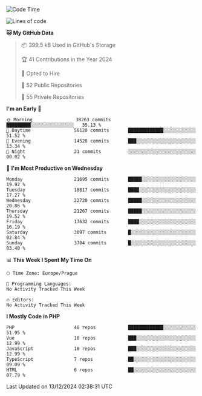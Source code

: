 <!--START_SECTION:waka-->
![Code Time](http://img.shields.io/badge/Code%20Time-1%2C583%20hrs%2058%20mins-blue)

![Lines of code](https://img.shields.io/badge/From%20Hello%20World%20I%27ve%20Written-33.8%20million%20lines%20of%20code-blue)

**🐱 My GitHub Data** 

> 📦 399.5 kB Used in GitHub's Storage 
 > 
> 🏆 41 Contributions in the Year 2024
 > 
> 💼 Opted to Hire
 > 
> 📜 52 Public Repositories 
 > 
> 🔑 55 Private Repositories 
 > 
**I'm an Early 🐤** 

```text
🌞 Morning                38263 commits       █████████░░░░░░░░░░░░░░░░   35.13 % 
🌆 Daytime                56120 commits       █████████████░░░░░░░░░░░░   51.52 % 
🌃 Evening                14528 commits       ███░░░░░░░░░░░░░░░░░░░░░░   13.34 % 
🌙 Night                  21 commits          ░░░░░░░░░░░░░░░░░░░░░░░░░   00.02 % 
```
📅 **I'm Most Productive on Wednesday** 

```text
Monday                   21695 commits       █████░░░░░░░░░░░░░░░░░░░░   19.92 % 
Tuesday                  18817 commits       ████░░░░░░░░░░░░░░░░░░░░░   17.27 % 
Wednesday                22720 commits       █████░░░░░░░░░░░░░░░░░░░░   20.86 % 
Thursday                 21267 commits       █████░░░░░░░░░░░░░░░░░░░░   19.52 % 
Friday                   17632 commits       ████░░░░░░░░░░░░░░░░░░░░░   16.19 % 
Saturday                 3097 commits        █░░░░░░░░░░░░░░░░░░░░░░░░   02.84 % 
Sunday                   3704 commits        █░░░░░░░░░░░░░░░░░░░░░░░░   03.40 % 
```


📊 **This Week I Spent My Time On** 

```text
🕑︎ Time Zone: Europe/Prague

💬 Programming Languages: 
No Activity Tracked This Week

🔥 Editors: 
No Activity Tracked This Week
```

**I Mostly Code in PHP** 

```text
PHP                      40 repos            █████████████░░░░░░░░░░░░   51.95 % 
Vue                      10 repos            ███░░░░░░░░░░░░░░░░░░░░░░   12.99 % 
JavaScript               10 repos            ███░░░░░░░░░░░░░░░░░░░░░░   12.99 % 
TypeScript               7 repos             ██░░░░░░░░░░░░░░░░░░░░░░░   09.09 % 
HTML                     6 repos             ██░░░░░░░░░░░░░░░░░░░░░░░   07.79 % 
```




 Last Updated on 13/12/2024 02:38:31 UTC
<!--END_SECTION:waka-->
<!--
**AlexKratky/AlexKratky** is a ✨ _special_ ✨ repository because its `README.md` (this file) appears on your GitHub profile.

Here are some ideas to get you started:

- 🔭 I’m currently working on ...
- 🌱 I’m currently learning ...
- 👯 I’m looking to collaborate on ...
- 🤔 I’m looking for help with ...
- 💬 Ask me about ...
- 📫 How to reach me: ...
- 😄 Pronouns: ...
- ⚡ Fun fact: ...
-->
